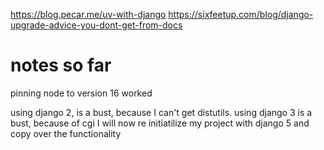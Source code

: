 https://blog.pecar.me/uv-with-django
https://sixfeetup.com/blog/django-upgrade-advice-you-dont-get-from-docs

# notes so far
pinning node to version 16 worked

using django 2, is a bust, because I can't get distutils.
using django 3 is a bust, because of cgi
I will now re initiatilize my project with django 5 and copy over the functionality
